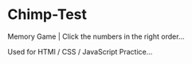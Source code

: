 # Chimp-Test
Memory Game | Click the numbers in the right order...

Used for HTMl / CSS / JavaScript Practice...
